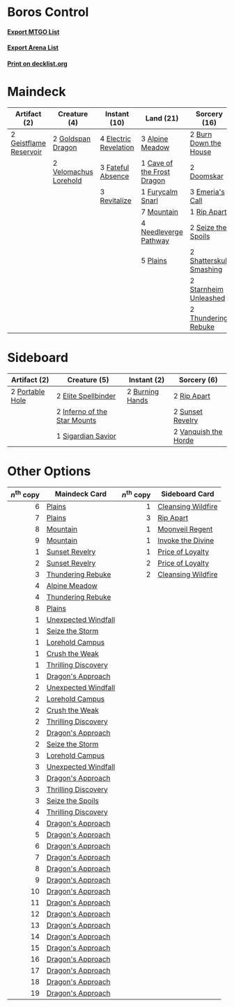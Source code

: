 # Boros Control

#### [Export MTGO List](../collection/Boros%20Control/Boros%20Control.txt)
#### [Export Arena List](../collection/Boros%20Control/Boros%20Control_arena.txt)
#### [Print on decklist.org](http://decklist.org/?deckmain=3%09Alpine%20Meadow%0A3%09Ambitious%20Farmhand%0A2%09Burn%20Down%20the%20House%0A1%09Cave%20of%20the%20Frost%20Dragon%0A2%09Doomskar%0A4%09Electric%20Revelation%0A3%09Emeria's%20Call%0A3%09Fateful%20Absence%0A1%09Furycalm%20Snarl%0A2%09Geistflame%20Reservoir%0A2%09Goldspan%20Dragon%0A7%09Mountain%0A4%09Needleverge%20Pathway%0A5%09Plains%0A3%09Revitalize%0A1%09Rip%20Apart%0A2%09Seize%20the%20Spoils%0A2%09Shatterskull%20Smashing%0A4%09Smoldering%20Egg%0A2%09Starnheim%20Unleashed%0A2%09Thundering%20Rebuke%0A2%09Velomachus%20Lorehold&deckside=2%09Burning%20Hands%0A2%09Elite%20Spellbinder%0A2%09Inferno%20of%20the%20Star%20Mounts%0A2%09Portable%20Hole%0A2%09Rip%20Apart%0A1%09Sigardian%20Savior%0A2%09Sunset%20Revelry%0A2%09Vanquish%20the%20Horde)
# Maindeck

|                                          Artifact (2)                                           |                                          Creature (4)                                          |                                          Instant (10)                                          |                                              Land (21)                                              |                                           Sorcery (16)                                           |    Unknown (7)     |
|-------------------------------------------------------------------------------------------------|------------------------------------------------------------------------------------------------|------------------------------------------------------------------------------------------------|-----------------------------------------------------------------------------------------------------|--------------------------------------------------------------------------------------------------|--------------------|
|2 [Geistflame Reservoir](http://gatherer.wizards.com/Pages/Card/Details.aspx?multiverseid=534920)|2 [Goldspan Dragon](http://gatherer.wizards.com/Pages/Card/Details.aspx?multiverseid=503751)    |4 [Electric Revelation](http://gatherer.wizards.com/Pages/Card/Details.aspx?multiverseid=534911)|3 [Alpine Meadow](http://gatherer.wizards.com/Pages/Card/Details.aspx?multiverseid=503864)           |2 [Burn Down the House](http://gatherer.wizards.com/Pages/Card/Details.aspx?multiverseid=534907)  |3 Ambitious Farmhand|
|                                                                                                 |2 [Velomachus Lorehold](http://gatherer.wizards.com/Pages/Card/Details.aspx?multiverseid=513737)|3 [Fateful Absence](http://gatherer.wizards.com/Pages/Card/Details.aspx?multiverseid=534774)    |1 [Cave of the Frost Dragon](http://gatherer.wizards.com/Pages/Card/Details.aspx?multiverseid=527540)|2 [Doomskar](http://gatherer.wizards.com/Pages/Card/Details.aspx?multiverseid=503613)             |4 Smoldering Egg    |
|                                                                                                 |                                                                                                |3 [Revitalize](http://gatherer.wizards.com/Pages/Card/Details.aspx?multiverseid=447171)         |1 [Furycalm Snarl](http://gatherer.wizards.com/Pages/Card/Details.aspx?multiverseid=513758)          |3 [Emeria's Call](http://gatherer.wizards.com/Pages/Card/Details.aspx?multiverseid=491633)        |                    |
|                                                                                                 |                                                                                                |                                                                                                |7 [Mountain](http://gatherer.wizards.com/Pages/Card/Details.aspx?multiverseid=439859)                |1 [Rip Apart](http://gatherer.wizards.com/Pages/Card/Details.aspx?multiverseid=513717)            |                    |
|                                                                                                 |                                                                                                |                                                                                                |4 [Needleverge Pathway](http://gatherer.wizards.com/Pages/Card/Details.aspx?multiverseid=491918)     |2 [Seize the Spoils](http://gatherer.wizards.com/Pages/Card/Details.aspx?multiverseid=503761)     |                    |
|                                                                                                 |                                                                                                |                                                                                                |5 [Plains](http://gatherer.wizards.com/Pages/Card/Details.aspx?multiverseid=439856)                  |2 [Shatterskull Smashing](http://gatherer.wizards.com/Pages/Card/Details.aspx?multiverseid=491802)|                    |
|                                                                                                 |                                                                                                |                                                                                                |                                                                                                     |2 [Starnheim Unleashed](http://gatherer.wizards.com/Pages/Card/Details.aspx?multiverseid=503639)  |                    |
|                                                                                                 |                                                                                                |                                                                                                |                                                                                                     |2 [Thundering Rebuke](http://gatherer.wizards.com/Pages/Card/Details.aspx?multiverseid=491814)    |                    |


# Sideboard

|                                       Artifact (2)                                       |                                             Creature (5)                                              |                                       Instant (2)                                        |                                          Sorcery (6)                                          |
|------------------------------------------------------------------------------------------|-------------------------------------------------------------------------------------------------------|------------------------------------------------------------------------------------------|-----------------------------------------------------------------------------------------------|
|2 [Portable Hole](http://gatherer.wizards.com/Pages/Card/Details.aspx?multiverseid=527320)|2 [Elite Spellbinder](http://gatherer.wizards.com/Pages/Card/Details.aspx?multiverseid=513494)         |2 [Burning Hands](http://gatherer.wizards.com/Pages/Card/Details.aspx?multiverseid=527422)|2 [Rip Apart](http://gatherer.wizards.com/Pages/Card/Details.aspx?multiverseid=513717)         |
|                                                                                          |2 [Inferno of the Star Mounts](http://gatherer.wizards.com/Pages/Card/Details.aspx?multiverseid=527438)|                                                                                          |2 [Sunset Revelry](http://gatherer.wizards.com/Pages/Card/Details.aspx?multiverseid=534796)    |
|                                                                                          |1 [Sigardian Savior](http://gatherer.wizards.com/Pages/Card/Details.aspx?multiverseid=534792)          |                                                                                          |2 [Vanquish the Horde](http://gatherer.wizards.com/Pages/Card/Details.aspx?multiverseid=534799)|


# Other Options

|*n*<sup>th</sup> copy|                                        Maindeck Card                                         |*n*<sup>th</sup> copy|                                       Sideboard Card                                        |
|--------------------:|----------------------------------------------------------------------------------------------|--------------------:|---------------------------------------------------------------------------------------------|
|                    6|[Plains](http://gatherer.wizards.com/Pages/Card/Details.aspx?multiverseid=439856)             |                    1|[Cleansing Wildfire](http://gatherer.wizards.com/Pages/Card/Details.aspx?multiverseid=491777)|
|                    7|[Plains](http://gatherer.wizards.com/Pages/Card/Details.aspx?multiverseid=439856)             |                    3|[Rip Apart](http://gatherer.wizards.com/Pages/Card/Details.aspx?multiverseid=513717)         |
|                    8|[Mountain](http://gatherer.wizards.com/Pages/Card/Details.aspx?multiverseid=439859)           |                    1|[Moonveil Regent](http://gatherer.wizards.com/Pages/Card/Details.aspx?multiverseid=534928)   |
|                    9|[Mountain](http://gatherer.wizards.com/Pages/Card/Details.aspx?multiverseid=439859)           |                    1|[Invoke the Divine](http://gatherer.wizards.com/Pages/Card/Details.aspx?multiverseid=442910) |
|                    1|[Sunset Revelry](http://gatherer.wizards.com/Pages/Card/Details.aspx?multiverseid=534796)     |                    1|[Price of Loyalty](http://gatherer.wizards.com/Pages/Card/Details.aspx?multiverseid=527446)  |
|                    2|[Sunset Revelry](http://gatherer.wizards.com/Pages/Card/Details.aspx?multiverseid=534796)     |                    2|[Price of Loyalty](http://gatherer.wizards.com/Pages/Card/Details.aspx?multiverseid=527446)  |
|                    3|[Thundering Rebuke](http://gatherer.wizards.com/Pages/Card/Details.aspx?multiverseid=491814)  |                    2|[Cleansing Wildfire](http://gatherer.wizards.com/Pages/Card/Details.aspx?multiverseid=491777)|
|                    4|[Alpine Meadow](http://gatherer.wizards.com/Pages/Card/Details.aspx?multiverseid=503864)      |                     |                                                                                             |
|                    4|[Thundering Rebuke](http://gatherer.wizards.com/Pages/Card/Details.aspx?multiverseid=491814)  |                     |                                                                                             |
|                    8|[Plains](http://gatherer.wizards.com/Pages/Card/Details.aspx?multiverseid=439856)             |                     |                                                                                             |
|                    1|[Unexpected Windfall](http://gatherer.wizards.com/Pages/Card/Details.aspx?multiverseid=527451)|                     |                                                                                             |
|                    1|[Seize the Storm](http://gatherer.wizards.com/Pages/Card/Details.aspx?multiverseid=534938)    |                     |                                                                                             |
|                    1|[Lorehold Campus](http://gatherer.wizards.com/Pages/Card/Details.aspx?multiverseid=513760)    |                     |                                                                                             |
|                    1|[Crush the Weak](http://gatherer.wizards.com/Pages/Card/Details.aspx?multiverseid=503740)     |                     |                                                                                             |
|                    1|[Thrilling Discovery](http://gatherer.wizards.com/Pages/Card/Details.aspx?multiverseid=513735)|                     |                                                                                             |
|                    1|[Dragon's Approach](http://gatherer.wizards.com/Pages/Card/Details.aspx?multiverseid=513574)  |                     |                                                                                             |
|                    2|[Unexpected Windfall](http://gatherer.wizards.com/Pages/Card/Details.aspx?multiverseid=527451)|                     |                                                                                             |
|                    2|[Lorehold Campus](http://gatherer.wizards.com/Pages/Card/Details.aspx?multiverseid=513760)    |                     |                                                                                             |
|                    2|[Crush the Weak](http://gatherer.wizards.com/Pages/Card/Details.aspx?multiverseid=503740)     |                     |                                                                                             |
|                    2|[Thrilling Discovery](http://gatherer.wizards.com/Pages/Card/Details.aspx?multiverseid=513735)|                     |                                                                                             |
|                    2|[Dragon's Approach](http://gatherer.wizards.com/Pages/Card/Details.aspx?multiverseid=513574)  |                     |                                                                                             |
|                    2|[Seize the Storm](http://gatherer.wizards.com/Pages/Card/Details.aspx?multiverseid=534938)    |                     |                                                                                             |
|                    3|[Lorehold Campus](http://gatherer.wizards.com/Pages/Card/Details.aspx?multiverseid=513760)    |                     |                                                                                             |
|                    3|[Unexpected Windfall](http://gatherer.wizards.com/Pages/Card/Details.aspx?multiverseid=527451)|                     |                                                                                             |
|                    3|[Dragon's Approach](http://gatherer.wizards.com/Pages/Card/Details.aspx?multiverseid=513574)  |                     |                                                                                             |
|                    3|[Thrilling Discovery](http://gatherer.wizards.com/Pages/Card/Details.aspx?multiverseid=513735)|                     |                                                                                             |
|                    3|[Seize the Spoils](http://gatherer.wizards.com/Pages/Card/Details.aspx?multiverseid=503761)   |                     |                                                                                             |
|                    4|[Thrilling Discovery](http://gatherer.wizards.com/Pages/Card/Details.aspx?multiverseid=513735)|                     |                                                                                             |
|                    4|[Dragon's Approach](http://gatherer.wizards.com/Pages/Card/Details.aspx?multiverseid=513574)  |                     |                                                                                             |
|                    5|[Dragon's Approach](http://gatherer.wizards.com/Pages/Card/Details.aspx?multiverseid=513574)  |                     |                                                                                             |
|                    6|[Dragon's Approach](http://gatherer.wizards.com/Pages/Card/Details.aspx?multiverseid=513574)  |                     |                                                                                             |
|                    7|[Dragon's Approach](http://gatherer.wizards.com/Pages/Card/Details.aspx?multiverseid=513574)  |                     |                                                                                             |
|                    8|[Dragon's Approach](http://gatherer.wizards.com/Pages/Card/Details.aspx?multiverseid=513574)  |                     |                                                                                             |
|                    9|[Dragon's Approach](http://gatherer.wizards.com/Pages/Card/Details.aspx?multiverseid=513574)  |                     |                                                                                             |
|                   10|[Dragon's Approach](http://gatherer.wizards.com/Pages/Card/Details.aspx?multiverseid=513574)  |                     |                                                                                             |
|                   11|[Dragon's Approach](http://gatherer.wizards.com/Pages/Card/Details.aspx?multiverseid=513574)  |                     |                                                                                             |
|                   12|[Dragon's Approach](http://gatherer.wizards.com/Pages/Card/Details.aspx?multiverseid=513574)  |                     |                                                                                             |
|                   13|[Dragon's Approach](http://gatherer.wizards.com/Pages/Card/Details.aspx?multiverseid=513574)  |                     |                                                                                             |
|                   14|[Dragon's Approach](http://gatherer.wizards.com/Pages/Card/Details.aspx?multiverseid=513574)  |                     |                                                                                             |
|                   15|[Dragon's Approach](http://gatherer.wizards.com/Pages/Card/Details.aspx?multiverseid=513574)  |                     |                                                                                             |
|                   16|[Dragon's Approach](http://gatherer.wizards.com/Pages/Card/Details.aspx?multiverseid=513574)  |                     |                                                                                             |
|                   17|[Dragon's Approach](http://gatherer.wizards.com/Pages/Card/Details.aspx?multiverseid=513574)  |                     |                                                                                             |
|                   18|[Dragon's Approach](http://gatherer.wizards.com/Pages/Card/Details.aspx?multiverseid=513574)  |                     |                                                                                             |
|                   19|[Dragon's Approach](http://gatherer.wizards.com/Pages/Card/Details.aspx?multiverseid=513574)  |                     |                                                                                             |

